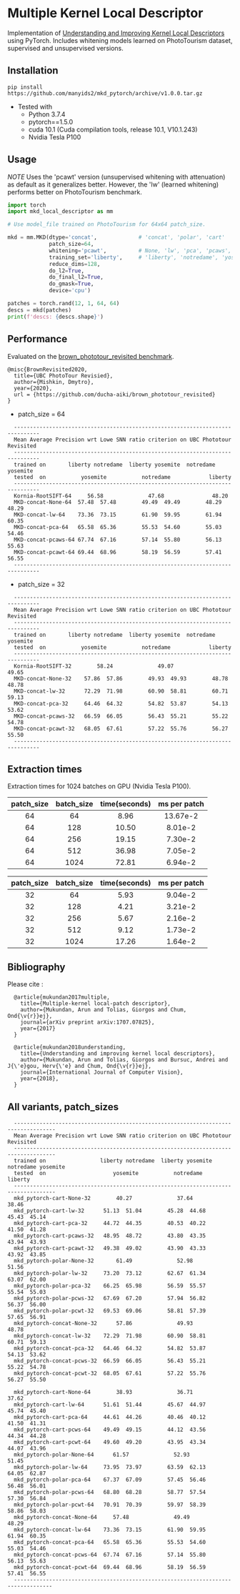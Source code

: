 # Multiple Kernel Local Descriptor

Implementation of [Understanding and Improving Kernel Local Descriptors](https://arxiv.org/abs/1811.11147) using PyTorch.
Includes whitening models learned on PhotoTourism dataset, supervised and unsupervised versions.

## Installation
`pip install https://github.com/manyids2/mkd_pytorch/archive/v1.0.0.tar.gz`

- Tested with
  - Python 3.7.4
  - pytorch==1.5.0
  - cuda 10.1 (Cuda compilation tools, release 10.1, V10.1.243)
  - Nvidia Tesla P100

## Usage

*NOTE* Uses the 'pcawt' version (unsupervised whitening with attenuation) as default as it generalizes better. However, the 'lw' (learned whitening) performs better on PhotoTourism benchmark.

```python
import torch
import mkd_local_descriptor as mm

# Use model_file trained on PhotoTourism for 64x64 patch_size.

mkd = mm.MKD(dtype='concat',             # 'concat', 'polar', 'cart'
             patch_size=64,
             whitening='pcawt',          # None, 'lw', 'pca', 'pcaws', 'pcawt'
             training_set='liberty',     # 'liberty', 'notredame', 'yosemite'
             reduce_dims=128,
             do_l2=True,
             do_final_l2=True,
             do_gmask=True,
             device='cpu')

patches = torch.rand(12, 1, 64, 64)
descs = mkd(patches)
print(f'descs: {descs.shape}')
```

## Performance

Evaluated on the [brown_phototour_revisited benchmark](https://github.com/ducha-aiki/brown_phototour_revisited).

```
@misc{BrownRevisited2020,
  title={UBC PhotoTour Revisied},
  author={Mishkin, Dmytro},
  year={2020},
  url = {https://github.com/ducha-aiki/brown_phototour_revisited}
}
```


- patch_size = 64
```
  ------------------------------------------------------------------------------
  Mean Average Precision wrt Lowe SNN ratio criterion on UBC Phototour Revisited
  ------------------------------------------------------------------------------
  trained on       liberty notredame  liberty yosemite  notredame yosemite
  tested  on           yosemite           notredame            liberty
  ------------------------------------------------------------------------------
  Kornia-RootSIFT-64     56.58              47.68               48.20
  MKD-concat-None-64  57.48  57.48        49.49  49.49        48.29  48.29
  MKD-concat-lw-64    73.36  73.15        61.90  59.95        61.94  60.35
  MKD-concat-pca-64   65.58  65.36        55.53  54.60        55.03  54.46
  MKD-concat-pcaws-64 67.74  67.16        57.14  55.80        56.13  55.63
  MKD-concat-pcawt-64 69.44  68.96        58.19  56.59        57.41  56.55
  ------------------------------------------------------------------------------
```

- patch_size = 32

```
  ------------------------------------------------------------------------------
  Mean Average Precision wrt Lowe SNN ratio criterion on UBC Phototour Revisited
  ------------------------------------------------------------------------------
  trained on       liberty notredame  liberty yosemite  notredame yosemite
  tested  on           yosemite           notredame            liberty
  ------------------------------------------------------------------------------
  Kornia-RootSIFT-32        58.24              49.07               49.65
  MKD-concat-None-32    57.86  57.86        49.93  49.93        48.78  48.78
  MKD-concat-lw-32      72.29  71.98        60.90  58.81        60.71  59.13
  MKD-concat-pca-32     64.46  64.32        54.82  53.87        54.13  53.62
  MKD-concat-pcaws-32   66.59  66.05        56.43  55.21        55.22  54.78
  MKD-concat-pcawt-32   68.05  67.61        57.22  55.76        56.27  55.50
  ------------------------------------------------------------------------------
```

## Extraction times

Extraction times for 1024 batches on GPU (Nvidia Tesla P100).

|patch_size|batch_size| time(seconds)| ms per patch
|:--------:|:--------:|:------------:|:-----------:
|    64    | 64       |  8.96        | 13.67e-2
|    64    | 128      | 10.50        |  8.01e-2
|    64    | 256      | 19.15        |  7.30e-2
|    64    | 512      | 36.98        |  7.05e-2
|    64    | 1024     | 72.81        |  6.94e-2

|patch_size|batch_size| time(seconds)| ms per patch
|:--------:|:--------:|:------------:|:---------:
|    32    | 64       |  5.93        |  9.04e-2
|    32    | 128      |  4.21        |  3.21e-2
|    32    | 256      |  5.67        |  2.16e-2
|    32    | 512      |  9.12        |  1.73e-2
|    32    | 1024     | 17.26        |  1.64e-2

## Bibliography

  Please cite :
```
  @article{mukundan2017multiple,
    title={Multiple-kernel local-patch descriptor},
    author={Mukundan, Arun and Tolias, Giorgos and Chum, Ond{\v{r}}ej},
    journal={arXiv preprint arXiv:1707.07825},
    year={2017}
  }

  @article{mukundan2018understanding,
    title={Understanding and improving kernel local descriptors},
    author={Mukundan, Arun and Tolias, Giorgos and Bursuc, Andrei and J{\'e}gou, Herv{\'e} and Chum, Ond{\v{r}}ej},
    journal={International Journal of Computer Vision},
    year={2018},
  }
```


## All variants, patch_sizes

```
  -----------------------------------------------------------------------------------
  Mean Average Precision wrt Lowe SNN ratio criterion on UBC Phototour Revisited
  -----------------------------------------------------------------------------------
  trained on                 liberty notredame  liberty yosemite  notredame yosemite
  tested  on                     yosemite           notredame            liberty
  -----------------------------------------------------------------------------------
  mkd_pytorch-cart-None-32        40.27              37.64               38.46
  mkd_pytorch-cart-lw-32      51.13  51.04        45.28  44.68        45.43  45.14
  mkd_pytorch-cart-pca-32     44.72  44.35        40.53  40.22        41.50  41.28
  mkd_pytorch-cart-pcaws-32   48.95  48.72        43.80  43.35        43.94  43.93
  mkd_pytorch-cart-pcawt-32   49.38  49.02        43.90  43.33        43.92  43.85
  mkd_pytorch-polar-None-32       61.49              52.98               51.56
  mkd_pytorch-polar-lw-32     73.20  73.12        62.67  61.34        63.07  62.00
  mkd_pytorch-polar-pca-32    66.25  65.98        56.59  55.57        55.54  55.03
  mkd_pytorch-polar-pcws-32   67.69  67.20        57.94  56.82        56.37  56.00
  mkd_pytorch-polar-pcwt-32   69.53  69.06        58.81  57.39        57.65  56.91
  mkd_pytorch-concat-None-32      57.86              49.93               48.78
  mkd_pytorch-concat-lw-32    72.29  71.98        60.90  58.81        60.71  59.13
  mkd_pytorch-concat-pca-32   64.46  64.32        54.82  53.87        54.13  53.62
  mkd_pytorch-concat-pcws-32  66.59  66.05        56.43  55.21        55.22  54.78
  mkd_pytorch-concat-pcwt-32  68.05  67.61        57.22  55.76        56.27  55.50

  mkd_pytorch-cart-None-64        38.93              36.71               37.62
  mkd_pytorch-cart-lw-64      51.61  51.44        45.67  44.97        45.74  45.40
  mkd_pytorch-cart-pca-64     44.61  44.26        40.46  40.12        41.50  41.31
  mkd_pytorch-cart-pcws-64    49.49  49.15        44.12  43.56        44.34  44.28
  mkd_pytorch-cart-pcwt-64    49.60  49.20        43.95  43.34        44.07  43.96
  mkd_pytorch-polar-None-64      61.57              52.93               51.45
  mkd_pytorch-polar-lw-64     73.95  73.97        63.59  62.13        64.05  62.87
  mkd_pytorch-polar-pca-64    67.37  67.09        57.45  56.46        56.48  56.01
  mkd_pytorch-polar-pcws-64   68.80  68.28        58.77  57.54        57.30  56.84
  mkd_pytorch-polar-pcwt-64   70.91  70.39        59.97  58.39        58.86  58.03
  mkd_pytorch-concat-None-64     57.48              49.49               48.29
  mkd_pytorch-concat-lw-64    73.36  73.15        61.90  59.95        61.94  60.35
  mkd_pytorch-concat-pca-64   65.58  65.36        55.53  54.60        55.03  54.46
  mkd_pytorch-concat-pcws-64  67.74  67.16        57.14  55.80        56.13  55.63
  mkd_pytorch-concat-pcwt-64  69.44  68.96        58.19  56.59        57.41  56.55
  ----------------------------------------------------------------------------------
```

